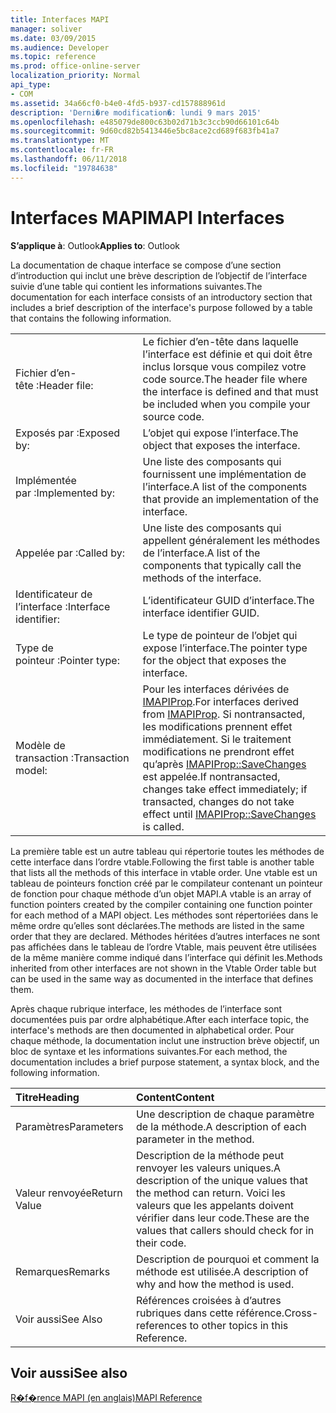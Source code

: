 ```yaml
---
title: Interfaces MAPI
manager: soliver
ms.date: 03/09/2015
ms.audience: Developer
ms.topic: reference
ms.prod: office-online-server
localization_priority: Normal
api_type:
- COM
ms.assetid: 34a66cf0-b4e0-4fd5-b937-cd157888961d
description: 'Derni�re modification�: lundi 9 mars 2015'
ms.openlocfilehash: e485079de800c63b02d71b3c3ccb90d66101c64b
ms.sourcegitcommit: 9d60cd82b5413446e5bc8ace2cd689f683fb41a7
ms.translationtype: MT
ms.contentlocale: fr-FR
ms.lasthandoff: 06/11/2018
ms.locfileid: "19784638"
---
```

# <a name="mapi-interfaces"></a><span data-ttu-id="0d80a-103">Interfaces MAPI</span><span class="sxs-lookup"><span data-stu-id="0d80a-103">MAPI Interfaces</span></span>

  
  
<span data-ttu-id="0d80a-104">**S’applique à**: Outlook</span><span class="sxs-lookup"><span data-stu-id="0d80a-104">**Applies to**: Outlook</span></span> 
  
<span data-ttu-id="0d80a-105">La documentation de chaque interface se compose d’une section d’introduction qui inclut une brève description de l’objectif de l’interface suivie d’une table qui contient les informations suivantes.</span><span class="sxs-lookup"><span data-stu-id="0d80a-105">The documentation for each interface consists of an introductory section that includes a brief description of the interface's purpose followed by a table that contains the following information.</span></span>
  
|||
|:-----|:-----|
|<span data-ttu-id="0d80a-106">Fichier d’en-tête :</span><span class="sxs-lookup"><span data-stu-id="0d80a-106">Header file:</span></span>  <br/> |<span data-ttu-id="0d80a-107">Le fichier d’en-tête dans laquelle l’interface est définie et qui doit être inclus lorsque vous compilez votre code source.</span><span class="sxs-lookup"><span data-stu-id="0d80a-107">The header file where the interface is defined and that must be included when you compile your source code.</span></span>  <br/> |
|<span data-ttu-id="0d80a-108">Exposés par :</span><span class="sxs-lookup"><span data-stu-id="0d80a-108">Exposed by:</span></span>  <br/> |<span data-ttu-id="0d80a-109">L’objet qui expose l’interface.</span><span class="sxs-lookup"><span data-stu-id="0d80a-109">The object that exposes the interface.</span></span>  <br/> |
|<span data-ttu-id="0d80a-110">Implémentée par :</span><span class="sxs-lookup"><span data-stu-id="0d80a-110">Implemented by:</span></span>  <br/> |<span data-ttu-id="0d80a-111">Une liste des composants qui fournissent une implémentation de l’interface.</span><span class="sxs-lookup"><span data-stu-id="0d80a-111">A list of the components that provide an implementation of the interface.</span></span>  <br/> |
|<span data-ttu-id="0d80a-112">Appelée par :</span><span class="sxs-lookup"><span data-stu-id="0d80a-112">Called by:</span></span>  <br/> |<span data-ttu-id="0d80a-113">Une liste des composants qui appellent généralement les méthodes de l’interface.</span><span class="sxs-lookup"><span data-stu-id="0d80a-113">A list of the components that typically call the methods of the interface.</span></span>  <br/> |
|<span data-ttu-id="0d80a-114">Identificateur de l’interface :</span><span class="sxs-lookup"><span data-stu-id="0d80a-114">Interface identifier:</span></span>  <br/> |<span data-ttu-id="0d80a-115">L’identificateur GUID d’interface.</span><span class="sxs-lookup"><span data-stu-id="0d80a-115">The interface identifier GUID.</span></span>  <br/> |
|<span data-ttu-id="0d80a-116">Type de pointeur :</span><span class="sxs-lookup"><span data-stu-id="0d80a-116">Pointer type:</span></span>  <br/> |<span data-ttu-id="0d80a-117">Le type de pointeur de l’objet qui expose l’interface.</span><span class="sxs-lookup"><span data-stu-id="0d80a-117">The pointer type for the object that exposes the interface.</span></span>  <br/> |
|<span data-ttu-id="0d80a-118">Modèle de transaction :</span><span class="sxs-lookup"><span data-stu-id="0d80a-118">Transaction model:</span></span>  <br/> |<span data-ttu-id="0d80a-119">Pour les interfaces dérivées de [IMAPIProp](imapipropiunknown.md).</span><span class="sxs-lookup"><span data-stu-id="0d80a-119">For interfaces derived from [IMAPIProp](imapipropiunknown.md).</span></span> <span data-ttu-id="0d80a-120">Si nontransacted, les modifications prennent effet immédiatement. Si le traitement modifications ne prendront effet qu’après [IMAPIProp::SaveChanges](imapiprop-savechanges.md) est appelée.</span><span class="sxs-lookup"><span data-stu-id="0d80a-120">If nontransacted, changes take effect immediately; if transacted, changes do not take effect until [IMAPIProp::SaveChanges](imapiprop-savechanges.md) is called.</span></span>  <br/> |
   
<span data-ttu-id="0d80a-121">La première table est un autre tableau qui répertorie toutes les méthodes de cette interface dans l’ordre vtable.</span><span class="sxs-lookup"><span data-stu-id="0d80a-121">Following the first table is another table that lists all the methods of this interface in vtable order.</span></span> <span data-ttu-id="0d80a-122">Une vtable est un tableau de pointeurs fonction créé par le compilateur contenant un pointeur de fonction pour chaque méthode d’un objet MAPI.</span><span class="sxs-lookup"><span data-stu-id="0d80a-122">A vtable is an array of function pointers created by the compiler containing one function pointer for each method of a MAPI object.</span></span> <span data-ttu-id="0d80a-123">Les méthodes sont répertoriées dans le même ordre qu’elles sont déclarées.</span><span class="sxs-lookup"><span data-stu-id="0d80a-123">The methods are listed in the same order that they are declared.</span></span> <span data-ttu-id="0d80a-124">Méthodes héritées d’autres interfaces ne sont pas affichées dans le tableau de l’ordre Vtable, mais peuvent être utilisées de la même manière comme indiqué dans l’interface qui définit les.</span><span class="sxs-lookup"><span data-stu-id="0d80a-124">Methods inherited from other interfaces are not shown in the Vtable Order table but can be used in the same way as documented in the interface that defines them.</span></span>
  
<span data-ttu-id="0d80a-125">Après chaque rubrique interface, les méthodes de l’interface sont documentées puis par ordre alphabétique.</span><span class="sxs-lookup"><span data-stu-id="0d80a-125">After each interface topic, the interface's methods are then documented in alphabetical order.</span></span> <span data-ttu-id="0d80a-126">Pour chaque méthode, la documentation inclut une instruction brève objectif, un bloc de syntaxe et les informations suivantes.</span><span class="sxs-lookup"><span data-stu-id="0d80a-126">For each method, the documentation includes a brief purpose statement, a syntax block, and the following information.</span></span>
  
|<span data-ttu-id="0d80a-127">**Titre**</span><span class="sxs-lookup"><span data-stu-id="0d80a-127">**Heading**</span></span>|<span data-ttu-id="0d80a-128">**Content**</span><span class="sxs-lookup"><span data-stu-id="0d80a-128">**Content**</span></span>|
|:-----|:-----|
|<span data-ttu-id="0d80a-129">Paramètres</span><span class="sxs-lookup"><span data-stu-id="0d80a-129">Parameters</span></span>  <br/> |<span data-ttu-id="0d80a-130">Une description de chaque paramètre de la méthode.</span><span class="sxs-lookup"><span data-stu-id="0d80a-130">A description of each parameter in the method.</span></span>  <br/> |
|<span data-ttu-id="0d80a-131">Valeur renvoyée</span><span class="sxs-lookup"><span data-stu-id="0d80a-131">Return Value</span></span>  <br/> |<span data-ttu-id="0d80a-132">Description de la méthode peut renvoyer les valeurs uniques.</span><span class="sxs-lookup"><span data-stu-id="0d80a-132">A description of the unique values that the method can return.</span></span> <span data-ttu-id="0d80a-133">Voici les valeurs que les appelants doivent vérifier dans leur code.</span><span class="sxs-lookup"><span data-stu-id="0d80a-133">These are the values that callers should check for in their code.</span></span>  <br/> |
|<span data-ttu-id="0d80a-134">Remarques</span><span class="sxs-lookup"><span data-stu-id="0d80a-134">Remarks</span></span>  <br/> |<span data-ttu-id="0d80a-135">Description de pourquoi et comment la méthode est utilisée.</span><span class="sxs-lookup"><span data-stu-id="0d80a-135">A description of why and how the method is used.</span></span>  <br/> |
|<span data-ttu-id="0d80a-136">Voir aussi</span><span class="sxs-lookup"><span data-stu-id="0d80a-136">See Also</span></span>  <br/> |<span data-ttu-id="0d80a-137">Références croisées à d’autres rubriques dans cette référence.</span><span class="sxs-lookup"><span data-stu-id="0d80a-137">Cross-references to other topics in this Reference.</span></span>  <br/> |
   
## <a name="see-also"></a><span data-ttu-id="0d80a-138">Voir aussi</span><span class="sxs-lookup"><span data-stu-id="0d80a-138">See also</span></span>



[<span data-ttu-id="0d80a-139">R�f�rence MAPI (en anglais)</span><span class="sxs-lookup"><span data-stu-id="0d80a-139">MAPI Reference</span></span>](mapi-reference.md)

